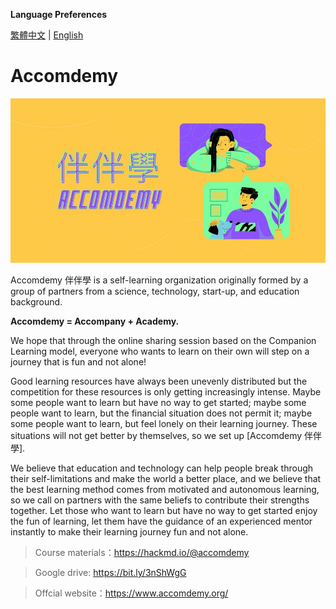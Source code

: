 **Language Preferences**

[繁體中文](../README.md) | [English](readme.en.md)

# Accomdemy 

![logo](/media/logo/banbanxue.jpg)

Accomdemy 伴伴學 is a self-learning organization originally formed by a group of partners from a science, technology, start-up, and education background.

**Accomdemy = Accompany + Academy.**

We hope that through the online sharing session based on the Companion Learning model, everyone who wants to learn on their own will step on a journey that is fun and not alone!

Good learning resources have always been unevenly distributed but the competition for these resources is only getting increasingly intense. Maybe some people want to learn but have no way to get started; maybe some people want to learn, but the financial situation does not permit it; maybe some people want to learn, but feel lonely on their learning journey. These situations will not get better by themselves, so we set up [Accomdemy 伴伴學].

We believe that education and technology can help people break through their self-limitations and make the world a better place, and we believe that the best learning method comes from motivated and autonomous learning, so we call on partners with the same beliefs to contribute their strengths together. Let those who want to learn but have no way to get started enjoy the fun of learning, let them have the guidance of an experienced mentor instantly to make their learning journey fun and not alone.

> Course materials：https://hackmd.io/@accomdemy

> Google drive: https://bit.ly/3nShWgG

> Offcial website：https://www.accomdemy.org/
